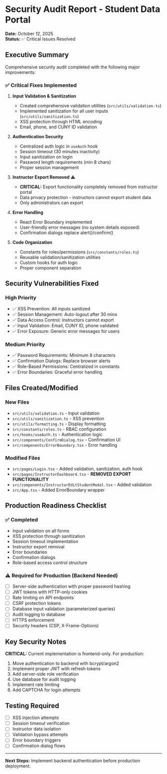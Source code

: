 # Security Audit Report - Student Data Portal

**Date:** October 12, 2025  
**Status:** ✅ Critical Issues Resolved

## Executive Summary

Comprehensive security audit completed with the following major improvements:

### ✅ Critical Fixes Implemented

1. **Input Validation & Sanitization**
   - Created comprehensive validation utilities (`src/utils/validation.ts`)
   - Implemented sanitization for all user inputs (`src/utils/sanitization.ts`)
   - XSS protection through HTML encoding
   - Email, phone, and CUNY ID validation

2. **Authentication Security**
   - Centralized auth logic in `useAuth` hook
   - Session timeout (30 minutes inactivity)
   - Input sanitization on login
   - Password length requirements (min 8 chars)
   - Proper session management

3. **Instructor Export Removed** ⚠️
   - **CRITICAL:** Export functionality completely removed from instructor portal
   - Data privacy protection - instructors cannot export student data
   - Only administrators can export

4. **Error Handling**
   - React Error Boundary implemented
   - User-friendly error messages (no system details exposed)
   - Confirmation dialogs replace alert()/confirm()

5. **Code Organization**
   - Constants for roles/permissions (`src/constants/roles.ts`)
   - Reusable validation/sanitization utilities
   - Custom hooks for auth logic
   - Proper component separation

## Security Vulnerabilities Fixed

### High Priority
- ✅ XSS Prevention: All inputs sanitized
- ✅ Session Management: Auto-logout after 30 mins
- ✅ Data Access Control: Instructors cannot export
- ✅ Input Validation: Email, CUNY ID, phone validated
- ✅ Error Exposure: Generic error messages for users

### Medium Priority
- ✅ Password Requirements: Minimum 8 characters
- ✅ Confirmation Dialogs: Replace browser alerts
- ✅ Role-Based Permissions: Centralized in constants
- ✅ Error Boundaries: Graceful error handling

## Files Created/Modified

### New Files
- `src/utils/validation.ts` - Input validation
- `src/utils/sanitization.ts` - XSS prevention
- `src/utils/formatting.ts` - Display formatting
- `src/constants/roles.ts` - RBAC configuration
- `src/hooks/useAuth.ts` - Authentication logic
- `src/components/ConfirmDialog.tsx` - Confirmation UI
- `src/components/ErrorBoundary.tsx` - Error handling

### Modified Files
- `src/pages/Login.tsx` - Added validation, sanitization, auth hook
- `src/pages/InstructorDashboard.tsx` - **REMOVED EXPORT FUNCTIONALITY**
- `src/components/InstructorEditStudentModal.tsx` - Added validation
- `src/App.tsx` - Added ErrorBoundary wrapper

## Production Readiness Checklist

### ✅ Completed
- Input validation on all forms
- XSS protection through sanitization
- Session timeout implementation
- Instructor export removal
- Error boundaries
- Confirmation dialogs
- Role-based access control structure

### ⚠️ Required for Production (Backend Needed)
- [ ] Server-side authentication with proper password hashing
- [ ] JWT tokens with HTTP-only cookies
- [ ] Rate limiting on API endpoints
- [ ] CSRF protection tokens
- [ ] Database input validation (parameterized queries)
- [ ] Audit logging to database
- [ ] HTTPS enforcement
- [ ] Security headers (CSP, X-Frame-Options)

## Key Security Notes

**CRITICAL:** Current implementation is frontend-only. For production:
1. Move authentication to backend with bcrypt/argon2
2. Implement proper JWT with refresh tokens
3. Add server-side role verification
4. Use database for audit logging
5. Implement rate limiting
6. Add CAPTCHA for login attempts

## Testing Required
- [ ] XSS injection attempts
- [ ] Session timeout verification
- [ ] Instructor data isolation
- [ ] Validation bypass attempts
- [ ] Error boundary triggers
- [ ] Confirmation dialog flows

---
**Next Steps:** Implement backend authentication before production deployment.

